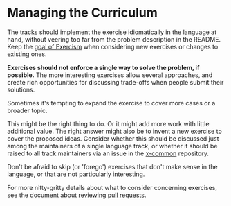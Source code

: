# Managing the Curriculum

The tracks should implement the exercise idiomatically in the language at hand, without veering too far from the problem description in the README.
Keep the [goal of Exercism](/maintaining-a-track/goal-of-exercism.md) when considering new exercises or changes to existing ones.

**Exercises should not enforce a single way to solve the problem, if possible.** The more interesting exercises allow several approaches, and create rich opportunities for discussing trade-offs when people submit their solutions.

Sometimes it's tempting to expand the exercise to cover more cases or a broader topic.

This might be the right thing to do. Or it might add more work with little additional value. The right answer might also be to invent a new exercise to cover the proposed ideas. Consider whether this should be discussed just among the maintainers of a single language track, or whether it should be raised to all track maintainers via an issue in the [x-common][] repository.

Don't be afraid to skip (or 'forego') exercises that don't make sense in the language, or that are not particularly interesting.

For more nitty-gritty details about what to consider concerning exercises, see the document about [reviewing pull requests](/maintaining-a-track/reviewing-a-pull-request.md).

[x-common]: http://github.com/exercism/x-common
